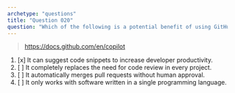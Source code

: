 ```yaml
---
archetype: "questions"
title: "Question 020"
question: "Which of the following is a potential benefit of using GitHub Copilot to enhance developer workflows?"
---
```



> https://docs.github.com/en/copilot
1. [x] It can suggest code snippets to increase developer productivity.
1. [ ] It completely replaces the need for code review in every project.
1. [ ] It automatically merges pull requests without human approval.
1. [ ] It only works with software written in a single programming language.
